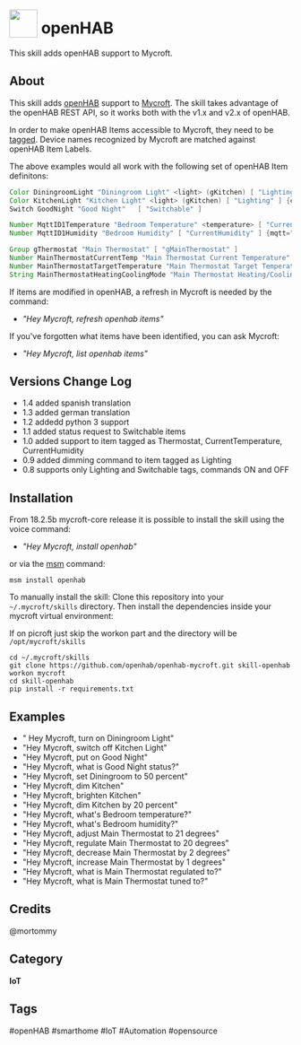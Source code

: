 # <img src='https://www.openhab.org/openhab-logo-square.png' card_color='#40DBB0' width='50' height='50' style='vertical-align:bottom'/> openHAB
This skill adds openHAB support to Mycroft.

## About 
This skill adds [openHAB](http://www.openhab.org/) support to [Mycroft](https://mycroft.ai).
The skill takes advantage of the openHAB REST API, so it works both with the v1.x and v2.x of openHAB.

In order to make openHAB Items accessible to Mycroft, they need to be [tagged](https://www.openhab.org/addons/integrations/homekit/).
Device names recognized by Mycroft are matched against openHAB Item Labels.

The above examples would all work with the following set of openHAB Item definitons:

```java
Color DiningroomLight "Diningroom Light" <light> (gKitchen) [ "Lighting" ] {channel="hue:0200:1:bloom1:color"}
Color KitchenLight "Kitchen Light" <light> (gKitchen) [ "Lighting" ] {channel="hue:0200:1:bloom1:color"}
Switch GoodNight "Good Night"	[ "Switchable" ]

Number MqttID1Temperature "Bedroom Temperature" <temperature> [ "CurrentTemperature" ] {mqtt="<[mosquitto:mysensors/SI/1/1/1/0/0:state:default]"}
Number MqttID1Humidity "Bedroom Humidity" [ "CurrentHumidity" ] {mqtt="<[mosquitto:mysensors/SI/1/0/1/0/1:state:default]"}

Group gThermostat "Main Thermostat" [ "gMainThermostat" ]
Number MainThermostatCurrentTemp "Main Thermostat Current Temperature" (gMainThermostat) [ "CurrentTemperature" ]
Number MainThermostatTargetTemperature "Main Thermostat Target Temperature" (gMainThermostat) [ "TargetTemperature" ]
String MainThermostatHeatingCoolingMode "Main Thermostat Heating/Cooling Mode" (gMainThermostat) [ "homekit:HeatingCoolingMode" ]
```

If items are modified in openHAB, a refresh in Mycroft is needed by the command:

- *"Hey Mycroft, refresh openhab items"*

If you've forgotten what items have been identified, you can ask Mycroft:
- *"Hey Mycroft, list openhab items"*

## Versions Change Log
* 1.4 added spanish translation
* 1.3 added german translation
* 1.2 addedd python 3 support
* 1.1 added status request to Switchable items
* 1.0 added support to item tagged as Thermostat, CurrentTemperature, CurrentHumidity
* 0.9 added dimming command to item tagged as Lighting
* 0.8 supports only Lighting and Switchable tags, commands ON and OFF

## Installation

From 18.2.5b mycroft-core release it is possible to install the skill using the voice command:
- *"Hey Mycroft, install openhab"*

or via the [msm](https://mycroft.ai/documentation/msm/) command:
```shell
msm install openhab
```

To manually install the skill:
Clone this repository into your `~/.mycroft/skills` directory.
Then install the dependencies inside your mycroft virtual environment:

If on picroft just skip the workon part and the directory will be `/opt/mycroft/skills`

```shell
cd ~/.mycroft/skills
git clone https://github.com/openhab/openhab-mycroft.git skill-openhab
workon mycroft
cd skill-openhab
pip install -r requirements.txt
```

## Examples 
* " Hey Mycroft, turn on Diningroom Light"
* "Hey Mycroft, switch off Kitchen Light"
* "Hey Mycroft, put on Good Night"
* "Hey Mycroft, what is Good Night status?"
* "Hey Mycroft, set Diningroom to 50 percent"
* "Hey Mycroft, dim Kitchen"
* "Hey Mycroft, brighten Kitchen"
* "Hey Mycroft, dim Kitchen by 20 percent"
* "Hey Mycroft, what's Bedroom temperature?"
* "Hey Mycroft, what's Bedroom humidity?"
* "Hey Mycroft, adjust Main Thermostat to 21 degrees"
* "Hey Mycroft, regulate Main Thermostat to 20 degrees"
* "Hey Mycroft, decrease Main Thermostat by 2 degrees"
* "Hey Mycroft, increase Main Thermostat by 1 degrees"
* "Hey Mycroft, what is Main Thermostat regulated to?"
* "Hey Mycroft, what is Main Thermostat tuned to?"

## Credits 
@mortommy

## Category
**IoT**

## Tags
#openHAB
#smarthome
#IoT
#Automation
#opensource
